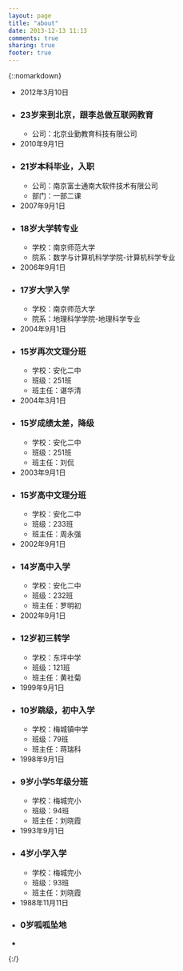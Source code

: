 ```yaml
---
layout: page
title: "about"
date: 2013-12-13 11:13
comments: true
sharing: true
footer: true
---
```

{::nomarkdown}
<ul class="timeline">
  <li class="time-label">
    <span class="bg-red">
      2012年3月10日
    </span>
  </li>

  <li>
    <div class="timeline-item">
      <h3 class="timeline-header"><span class="bg-blue">23岁</span>来到北京，跟李总做互联网教育</h3>
      <div class="timeline-body">
        <ul>
          <li>公司：北京业勤教育科技有限公司</li>
        </ul>
      </div>
    </div>
  </li>

  <li class="time-label">
    <span class="bg-red">
      2010年9月1日
    </span>
  </li>

  <li>
    <div class="timeline-item">
      <h3 class="timeline-header"><span class="bg-blue">21岁</span>本科毕业，入职</h3>
      <div class="timeline-body">
        <ul>
          <li>公司：南京富士通南大软件技术有限公司</li>
          <li>部门：一部二课</li>
        </ul>
      </div>
    </div>
  </li>
  <li class="time-label">
    <span class="bg-green">
      2007年9月1日
    </span>
  </li>

  <li>
    <div class="timeline-item">
      <h3 class="timeline-header"><span class="bg-blue">18岁</span>大学转专业</h3>
      <div class="timeline-body">
        <ul>
          <li>学校：南京师范大学</li>
          <li>院系：数学与计算机科学学院-计算机科学专业</li>
        </ul>
      </div>
    </div>
  </li>

  <li class="time-label">
    <span class="bg-green">
      2006年9月1日
    </span>
  </li>

  <li>
    <div class="timeline-item">
      <h3 class="timeline-header"><span class="bg-blue">17岁</span>大学入学</h3>
      <div class="timeline-body">
        <ul>
          <li>学校：南京师范大学</li>
          <li>院系：地理科学学院-地理科学专业</li>
        </ul>
      </div>
    </div>
  </li>

  <li class="time-label">
    <span class="bg-green">
      2004年9月1日
    </span>
  </li>

  <li>
    <div class="timeline-item">
      <h3 class="timeline-header"><span class="bg-blue">15岁</span>再次文理分班</h3>
      <div class="timeline-body">
        <ul>
          <li>学校：安化二中</li>
          <li>班级：251班</li>
          <li>班主任：谌华清</li>
        </ul>
      </div>
    </div>
  </li>
  <li class="time-label">
    <span class="bg-green">
      2004年3月1日
    </span>
  </li>

  <li>
    <div class="timeline-item">
      <h3 class="timeline-header"><span class="bg-blue">15岁</span>成绩太差，降级</h3>
      <div class="timeline-body">
        <ul>
          <li>学校：安化二中</li>
          <li>班级：251班</li>
          <li>班主任：刘侃</li>
        </ul>
      </div>
    </div>
  </li>

  <li class="time-label">
    <span class="bg-green">
      2003年9月1日
    </span>
  </li>

  <li>
    <div class="timeline-item">
      <h3 class="timeline-header"><span class="bg-blue">15岁</span>高中文理分班</h3>
      <div class="timeline-body">
        <ul>
          <li>学校：安化二中</li>
          <li>班级：233班</li>
          <li>班主任：周永强</li>
        </ul>
      </div>
    </div>
  </li>
  <li class="time-label">
    <span class="bg-green">
      2002年9月1日
    </span>
  </li>

  <li>
    <div class="timeline-item">
      <h3 class="timeline-header"><span class="bg-blue">14岁</span>高中入学</h3>
      <div class="timeline-body">
        <ul>
          <li>学校：安化二中</li>
          <li>班级：232班</li>
          <li>班主任：罗明初</li>
        </ul>
      </div>
    </div>
  </li>

  <li class="time-label">
    <span class="bg-green">
      2002年9月1日
    </span>
  </li>

  <li>
    <div class="timeline-item">
      <h3 class="timeline-header"><span class="bg-blue">12岁</span>初三转学</h3>
      <div class="timeline-body">
        <ul>
          <li>学校：东坪中学</li>
          <li>班级：121班</li>
          <li>班主任：黄社菊</li>
        </ul>
      </div>
    </div>
  </li>
  <li class="time-label">
    <span class="bg-green">
      1999年9月1日
    </span>
  </li>

  <li>
    <div class="timeline-item">
      <h3 class="timeline-header"><span class="bg-blue">10岁</span>跳级，初中入学</h3>
      <div class="timeline-body">
        <ul>
          <li>学校：梅城镇中学</li>
          <li>班级：79班</li>
          <li>班主任：蒋瑞科</li>
        </ul>
      </div>
    </div>
  </li>
  
  <li class="time-label">
    <span class="bg-green">
      1998年9月1日
    </span>
  </li>

  <li>
    <div class="timeline-item">
      <h3 class="timeline-header"><span class="bg-blue">9岁</span>小学5年级分班</h3>
      <div class="timeline-body">
        <ul>
          <li>学校：梅城完小</li>
          <li>班级：94班</li>
          <li>班主任：刘晓霞</li>
        </ul>
      </div>
    </div>
  </li>

  <li class="time-label">
    <span class="bg-green">
      1993年9月1日
    </span>
  </li>

  <li>
    <div class="timeline-item">
      <h3 class="timeline-header"><span class="bg-blue">4岁</span>小学入学</h3>
      <div class="timeline-body">
        <ul>
          <li>学校：梅城完小</li>
          <li>班级：93班</li>
          <li>班主任：刘晓霞</li>
        </ul>
      </div>
    </div>
  </li>

  <li class="time-label">
  <span class="bg-green">
  1988年11月11日
  </span>
  </li>

  <li>
    <div class="timeline-item">
      <h3 class="timeline-header no-border"><span class="bg-blue">0岁</span>呱呱坠地</h3>
    </div>
  </li>
  
  <li>


</ul>
{:/}
